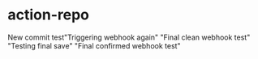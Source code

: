 # action-repo
New commit test"Triggering webhook again" 
"Final clean webhook test" 
"Testing final save" 
"Final confirmed webhook test" 
